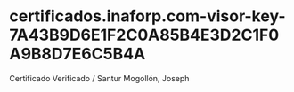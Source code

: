 # certificados.inaforp.com-visor-key-7A43B9D6E1F2C0A85B4E3D2C1F0A9B8D7E6C5B4A
Certificado Verificado  / Santur Mogollón, Joseph
